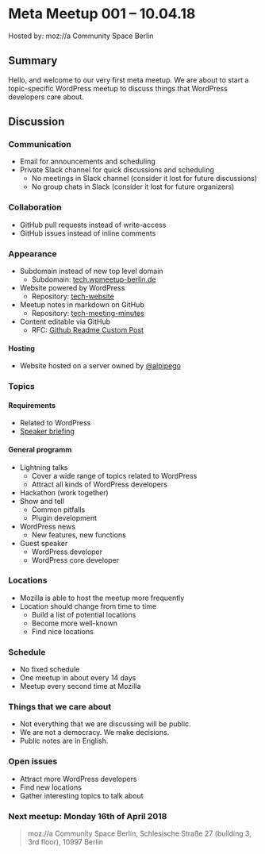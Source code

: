 <!--
Title:           Meta: Getting started
Description:     Outlining the basics to get the meetup started; discussion on communication, topics, locations, hosting and other requirements.
Date:            2018-04-10T19:00
Location:        Mozilla Berlin
Location-Search: https://www.openstreetmap.org/node/4996803917
-->
# Meta Meetup 001 &ndash; 10.04.18

Hosted by: moz://a Community Space Berlin

## Summary

Hello, and welcome to our very first meta meetup. We are about to start a topic-specific WordPress meetup to discuss things that WordPress developers care about.

## Discussion

### Communication

* Email for announcements and scheduling
* Private Slack channel for quick discussions and scheduling
    * No meetings in Slack channel (consider it lost for future discussions)
    * No group chats in Slack (consider it lost for future organizers)

### Collaboration

* GitHub pull requests instead of write-access
* GitHub issues instead of inline comments

### Appearance

* Subdomain instead of new top level domain
    * Subdomain: [tech.wpmeetup-berlin.de](https://tech.wpmeetup-berlin.de)
* Website powered by WordPress
    * Repository: [tech-website](https://github.com/wp-berlin/tech-website)
* Meetup notes in markdown on GitHub
    * Repository: [tech-meeting-minutes](https://github.com/wp-berlin/tech-meeting-minutes)
* Content editable via GitHub
    * RFC: [Github Readme Custom Post](https://github.com/alpipego/ghcp)

#### Hosting

* Website hosted on a server owned by [@alpipego](https://github.com/alpipego)

### Topics

#### Requirements

* Related to WordPress
* [Speaker briefing](https://github.com/wp-berlin/planung/blob/master/handouts/speaker-briefing.md)

#### General programm

* Lightning talks
    * Cover a wide range of topics related to WordPress
    * Attract all kinds of WordPress developers
* Hackathon (work together)
* Show and tell 
    * Common pitfalls
    * Plugin development
* WordPress news
    * New features, new functions
* Guest speaker
    * WordPress developer
    * WordPress core developer

### Locations

* Mozilla is able to host the meetup more frequently
* Location should change from time to time
    * Build a list of potential locations
    * Become more well-known
    * Find nice locations

### Schedule

* No fixed schedule
* One meetup in about every 14 days
* Meetup every second time at Mozilla

### Things that we care about

* Not everything that we are discussing will be public.
* We are not a democracy. We make decisions.
* Public notes are in English.

### Open issues

* Attract more WordPress developers
* Find new locations
* Gather interesting topics to talk about

### Next meetup: Monday 16th of April 2018
> moz://a Community Space Berlin, 
> Schlesische Straße 27 (building 3, 3rd floor), 
> 10997 Berlin
